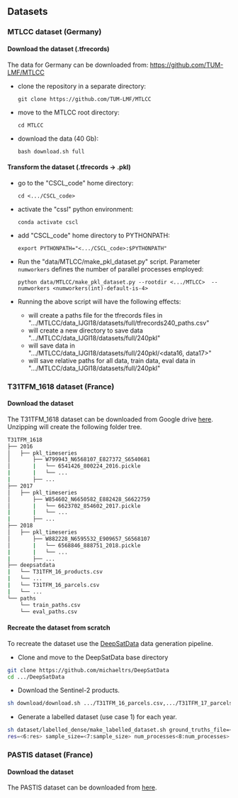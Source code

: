 ## Datasets

### MTLCC dataset (Germany)

#### Download the dataset (.tfrecords)
The data for Germany can be downloaded from: https://github.com/TUM-LMF/MTLCC

- clone the repository in a separate directory:

	`git clone https://github.com/TUM-LMF/MTLCC`

- move to the MTLCC root directory:

	`cd MTLCC`

- download the data (40 Gb):

	`bash download.sh full`

#### Transform the dataset (.tfrecords -> .pkl)
- go to the "CSCL_code" home directory:

	`cd <.../CSCL_code>`

- activate the "cssl" python environment:

	`conda activate cscl`

- add "CSCL_code" home directory to PYTHONPATH:

	`export PYTHONPATH="<.../CSCL_code>:$PYTHONPATH"`

- Run the "data/MTLCC/make_pkl_dataset.py" script. Parameter `numworkers` defines the number of parallel processes employed:

	`python data/MTLCC/make_pkl_dataset.py --rootdir <.../MTLCC>  --numworkers <numworkers(int)-default-is-4>`

- Running the above script will have the following effects:
	- will create a paths file for the tfrecords files in ".../MTLCC/data_IJGI18/datasets/full/tfrecords240_paths.csv"
	- will create a new directory to save data ".../MTLCC/data_IJGI18/datasets/full/240pkl"
	- will save data in ".../MTLCC/data_IJGI18/datasets/full/240pkl/<data16, data17>"
	- will save relative paths for all data, train data, eval data in ".../MTLCC/data_IJGI18/datasets/full/240pkl"

### T31TFM_1618 dataset (France)
#### Download the dataset
The T31TFM_1618 dataset can be downloaded from Google drive [here](https://drive.google.com/file/d/1aSYbTwqT8QxN07D8LxZTjhIpc2xfcF-K/view?usp=sharing). Unzipping will create the following folder tree.
```bash
T31TFM_1618
├── 2016
│   ├── pkl_timeseries
│       ├── W799943_N6568107_E827372_S6540681
│       |   └── 6541426_800224_2016.pickle
|       |   └── ...
|       ├── ...
├── 2017
│   ├── pkl_timeseries
│       ├── W854602_N6650582_E882428_S6622759
│       |   └── 6623702_854602_2017.pickle
|       |   └── ...
|       ├── ...
├── 2018
│   ├── pkl_timeseries
│       ├── W882228_N6595532_E909657_S6568107
│       |   └── 6568846_888751_2018.pickle
|       |   └── ...
|       ├── ...
├── deepsatdata
|   └── T31TFM_16_products.csv
|   └── ...
|   └── T31TFM_16_parcels.csv
|   └── ...
└── paths
    └── train_paths.csv
    └── eval_paths.csv
```

#### Recreate the dataset from scratch
To recreate the dataset use the [DeepSatData](https://github.com/michaeltrs/DeepSatData) data generation pipeline. 
- Clone and move to the DeepSatData base directory
```bash
git clone https://github.com/michaeltrs/DeepSatData
cd .../DeepSatData
```
- Download the Sentinel-2 products.
```bash 
sh download/download.sh .../T31TFM_16_parcels.csv,.../T31TFM_17_parcels.csv,.../T31TFM_18_parcels.csv
``` 
- Generate a labelled dataset (use case 1) for each year.
```bash
sh dataset/labelled_dense/make_labelled_dataset.sh ground_truths_file=<1:ground_truths_file> products_dir=<2:products_dir> labels_dir=<3:labels_dir> windows_dir=<4:windows_dir> timeseries_dir=<5:timeseries_dir> 
res=<6:res> sample_size=<7:sample_size> num_processes<8:num_processes> bands=<8:bands (optional)>
```

### PASTIS dataset (France)
#### Download the dataset
The PASTIS dataset can be downloaded from [here](https://github.com/VSainteuf/pastis-benchmark). 
